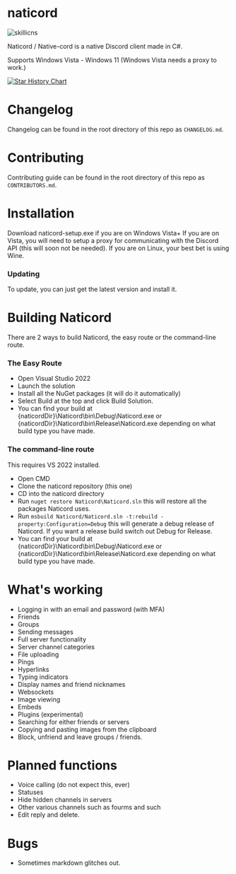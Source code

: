 # naticord
![skillicns](https://skillicons.dev/icons?i=discord,cs,dotnet)

Naticord / Native-cord is a native Discord client made in C#.

Supports Windows Vista - Windows 11 (Windows Vista needs a proxy to work.)

<a href="https://star-history.com/#n1d3v/naticord&Date">
 <picture>
   <source media="(prefers-color-scheme: dark)" srcset="https://api.star-history.com/svg?repos=Naticord/naticord&type=Date&theme=dark" />
   <source media="(prefers-color-scheme: light)" srcset="https://api.star-history.com/svg?repos=Naticord/naticord&type=Date" />
   <img alt="Star History Chart" src="https://api.star-history.com/svg?repos=Naticord/naticord&type=Date" />
 </picture>
</a>

# Changelog
Changelog can be found in the root directory of this repo as `CHANGELOG.md`.

# Contributing
Contributing guide can be found in the root directory of this repo as `CONTRIBUTORS.md`.

# Installation
Download naticord-setup.exe if you are on Windows Vista+ If you are on Vista, you will need to setup a proxy for communicating with the Discord API (this will soon not be needed). If you are on Linux, your best bet is using Wine.

### Updating
To update, you can just get the latest version and install it.

# Building Naticord
There are 2 ways to build Naticord, the easy route or the command-line route.

### The Easy Route
- Open Visual Studio 2022
- Launch the solution
- Install all the NuGet packages (it will do it automatically)
- Select Build at the top and click Build Solution.
- You can find your build at {naticordDir}\Naticord\bin\Debug\Naticord.exe or {naticordDir}\Naticord\bin\Release\Naticord.exe depending on what build type you have made.
### The command-line route
This requires VS 2022 installed.

- Open CMD
- Clone the naticord repository (this one)
- CD into the naticord directory
- Run `nuget restore Naticord\Naticord.sln` this will restore all the packages Naticord uses.
- Run `msbuild Naticord/Naticord.sln -t:rebuild -property:Configuration=Debug` this will generate a debug release of Naticord. If you want a release build switch out Debug for Release.
- You can find your build at {naticordDir}\Naticord\bin\Debug\Naticord.exe or {naticordDir}\Naticord\bin\Release\Naticord.exe depending on what build type you have made.

# What's working
- Logging in with an email and password (with MFA)
- Friends
- Groups
- Sending messages
- Full server functionality
- Server channel categories
- File uploading
- Pings
- Hyperlinks
- Typing indicators
- Display names and friend nicknames
- Websockets
- Image viewing
- Embeds
- Plugins (experimental)
- Searching for either friends or servers
- Copying and pasting images from the clipboard
- Block, unfriend and leave groups / friends.
# Planned functions
- Voice calling (do not expect this, ever)
- Statuses
- Hide hidden channels in servers
- Other various channels such as fourms and such
- Edit reply and delete.
# Bugs
- Sometimes markdown glitches out.
